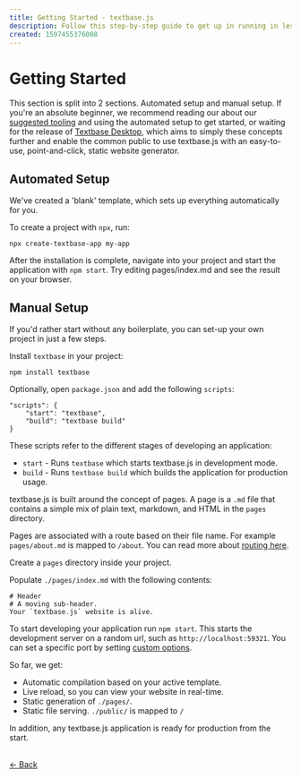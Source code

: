 ```yaml
---
title: Getting Started - textbase.js
description: Follow this step-by-step guide to get up in running in less than 10 minutes. Automate or manually setup your first textbase.js app.
created: 1597455376008
---
```


# Getting Started

This section is split into 2 sections. Automated setup and manual setup. If you're an absolute beginner, we recommend reading our about our [suggested tooling](/docs/tooling) and using the automated setup to get started, or waiting for the release of [Textbase Desktop](/desktop), which aims to simply these concepts further and enable the common public to use textbase.js with an easy-to-use, point-and-click, static website generator.

## Automated Setup

We've created a 'blank' template, which sets up everything automatically for you.

To create a project with `npx`, run:

```
npx create-textbase-app my-app
```

After the installation is complete, navigate into your project and start the application with `npm start`. Try editing pages/index.md and see the result on your browser.

## Manual Setup

If you'd rather start without any boilerplate, you can set-up your own project in just a few steps.

Install `textbase` in your project:

```
npm install textbase
```

Optionally, open `package.json` and add the following `scripts`:

```
"scripts": {
	"start": "textbase",
	"build": "textbase build"
}
```

These scripts refer to the different stages of developing an application:

- `start` - Runs `textbase` which starts textbase.js in development mode.
- `build` - Runs `textbase build` which builds the application for production usage.

textbase.js is built around the concept of pages. A page is a `.md` file that contains a simple mix of plain text, markdown, and HTML in the `pages` directory.

Pages are associated with a route based on their file name. For example `pages/about.md` is mapped to `/about`. You can read more about [routing here](/docs/routing).

Create a `pages` directory inside your project.

Populate `./pages/index.md` with the following contents:

```
# Header
# A moving sub-header.
Your `textbase.js` website is alive.
```

To start developing your application run `npm start`. This starts the development server on a random url, such as `http://localhost:59321`. You can set a specific port by setting [custom options](/docs/options).

So far, we get:

- Automatic compilation based on your active template.
- Live reload, so you can view your website in real-time.
- Static generation of `./pages/`.
- Static file serving. `./public/` is mapped to `/`

In addition, any textbase.js application is ready for production from the start.

<br />[&larr; Back](/docs)

